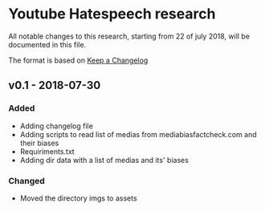 # Youtube Hatespeech research 

All notable changes to this research, starting from 22 of july 2018, will be documented in this file.

The format is based on [Keep a Changelog](http://keepachangelog.com/) 

## v0.1 - 2018-07-30

### Added
- Adding changelog file
- Adding scripts to read list of medias from mediabiasfactcheck.com and their biases
- Requiriments.txt
- Adding dir data with a list of medias and its' biases

### Changed
- Moved the directory imgs to assets
